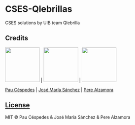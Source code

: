# CSES-Qlebrillas
CSES solutions by UIB team Qlebrilla

## Credits

[<img src="https://avatars.githubusercontent.com/u/69464742?v=4" width="112">](https://github.com/paucespedes) |
[<img src="https://avatars.githubusercontent.com/u/62487921?v=4" width="112">](https://github.com/jmsllompart) |
[<img src="https://avatars.githubusercontent.com/u/79747358?v=4" width="112">](https://github.com/PereAL7) 


[Pau Céspedes](https://github.com/paucespedes) | [José María Sánchez](https://github.com/jmsllompart) | [Pere Alzamora](https://github.com/PereAL7)

## [License](https://github.com/paucespedes/CSES-Qlebrillas/blob/main/LICENSE)

MIT © Pau Céspedes & José María Sánchez & Pere Alzamora
